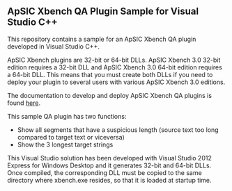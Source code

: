 ## ApSIC Xbench QA Plugin Sample for Visual Studio C++
This repository contains a sample for an ApSIC Xbench QA plugin developed in Visual Studio C++.

ApSIC Xbench plugins are 32-bit or 64-bit DLLs.  ApSIC Xbench 3.0 32-bit edition requires a 32-bit DLL and ApSIC Xbench 3.0 64-bit edition requires a 64-bit DLL.  This means that you must create both DLLs if you need to deploy your plugin to several users with various ApSIC Xbench 3.0 editions.

The documentation to develop and deploy ApSIC Xbench QA plugins is found [here](http://www.xbench.net/download/ApSIC.Xbench.3.0.QA.Plug-in.Reference.Guide.pdf).

This sample QA plugin has two functions:
* Show all segments that have a suspicious length (source text too long compared to target text or viceversa)
* Show the 3 longest target strings

This Visual Studio solution has been developed with Visual Studio 2012 Express for Windows Desktop and it generates 32-bit and 64-bit DLLs.  Once compiled, the corresponding DLL must be copied to the same directory where xbench.exe resides, so that it is loaded at startup time.
